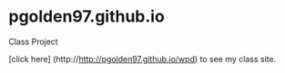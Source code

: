 # pgolden97.github.io
Class Project 

[click here] (http://http://pgolden97.github.io/wpd) to see my class site.
